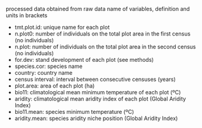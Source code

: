 processed data obtained from raw data
name of variables, definition and units in brackets
- tmt.plot.id: unique name for each plot
- n.plot0: number of individuals on the total plot area in the first census (no individuals)
- n.plot: number of individuals on the total plot area in the second census (no individuals)
- for.dev: stand development of each plot (see methods)
- species.cor: species name
- country: country name
- census interval: interval between consecutive censuses (years)
- plot.area: area of each plot (ha)
- bio11: climatological mean minimum temperature of each plot (ºC)
- aridity: climatological mean aridity index of each plot (Global Aridity Index)
- bio11.mean: species minimum temperature (ºC)
- aridity.mean: species aridity niche position (Global Aridity Index)
